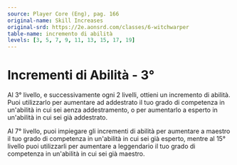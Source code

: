 ```yaml
---
source: Player Core (Eng), pag. 166
original-name: Skill Increases
original-srd: https://2e.aonsrd.com/classes/6-witchwarper
table-name: incremento di abilità
levels: [3, 5, 7, 9, 11, 13, 15, 17, 19]
---
```


# Incrementi di Abilità - 3°

Al 3° livello, e successivamente ogni 2 livelli, ottieni un incremento di
abilità. Puoi utilizzarlo per aumentare ad addestrato il tuo grado di competenza
in un'abilità in cui sei aenza addestramento, o per aumentarlo a esperto in
un'abilità in cui sei già addestrato.

Al 7° livello, puoi impiegare gli incrementi di abilità per aumentare a maestro
il tuo grado di competenza in un'abilità in cui sei già esperto, mentre al 15°
livello puoi utilizzarli per aumentare a leggendario il tuo grado di competenza
in un'abilità in cui sei già maestro.

